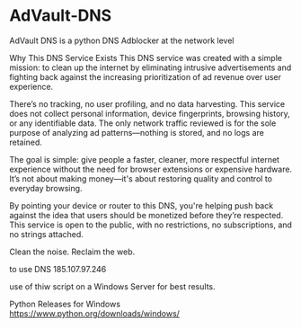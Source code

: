 # AdVault-DNS
AdVault DNS is a python DNS Adblocker at the network level

Why This DNS Service Exists
This DNS service was created with a simple mission: to clean up the internet by eliminating intrusive advertisements and fighting back against the increasing prioritization of ad revenue over user experience.

There’s no tracking, no user profiling, and no data harvesting. This service does not collect personal information, device fingerprints, browsing history, or any identifiable data. The only network traffic reviewed is for the sole purpose of analyzing ad patterns—nothing is stored, and no logs are retained.

The goal is simple: give people a faster, cleaner, more respectful internet experience without the need for browser extensions or expensive hardware. It’s not about making money—it's about restoring quality and control to everyday browsing.

By pointing your device or router to this DNS, you're helping push back against the idea that users should be monetized before they’re respected. This service is open to the public, with no restrictions, no subscriptions, and no strings attached.

Clean the noise. Reclaim the web.

to use DNS  185.107.97.246

use of thiw script on a Windows Server for best results.

Python Releases for Windows
https://www.python.org/downloads/windows/
